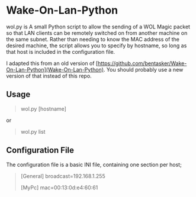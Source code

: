 Wake-On-Lan-Python
==================

wol.py is A small Python script to allow the sending of a WOL Magic packet so that LAN clients can be remotely switched on from another machine on the same subnet. Rather than needing to know the MAC address of the desired machine, the script allows you to specify by hostname, so long as that host is included in the configuration file.

I adapted this from an old version of [https://github.com/bentasker/Wake-On-Lan-Python](Wake-On-Lan-Python). You should probably use a new version of that instead of this repo.

Usage
-------

> wol.py \[hostname\]

or

> wol.py list


Configuration File
--------------------

The configuration file is a basic INI file, containing one section per host;

> \[General\]
> broadcast=192.168.1.255
>
> \[MyPc\]
> mac=00:13:0d:e4:60:61
